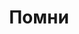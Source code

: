 ---
layout: main
title: "Помни"
external_url: https://daily.afisha.ru/news/6884-delfin-vypustil-klip-na-trek-pomni/?utm_source=fb&utm_medium=socialsharing&utm_campaign=delfin-vypustil-klip-na-trek-pomni
published: true
comments: false
---